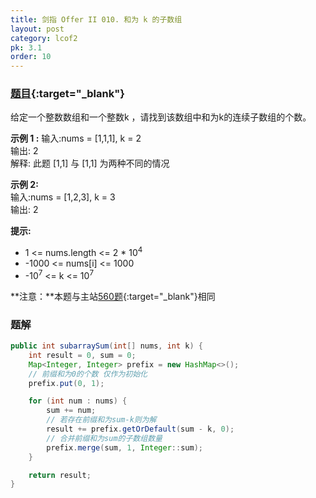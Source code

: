 ```yaml
---
title: 剑指 Offer II 010. 和为 k 的子数组
layout: post
category: lcof2
pk: 3.1
order: 10
---
```


### [题目](https://leetcode-cn.com/problems/QTMn0o/){:target="_blank"}

给定一个整数数组和一个整数k ，请找到该数组中和为k的连续子数组的个数。

**示例 1 :**
输入:nums = [1,1,1], k = 2  
输出: 2  
解释: 此题 [1,1] 与 [1,1] 为两种不同的情况

**示例 2:**  
输入:nums = [1,2,3], k = 3  
输出: 2

**提示:**
- 1 <= nums.length <= 2 * 10<sup>4</sup>
- -1000 <= nums[i] <= 1000
- -10<sup>7</sup> <= k <= 10<sup>7</sup>

**注意：**本题与主站[560题](https://leetcode-cn.com/problems/subarray-sum-equals-k/){:target="_blank"}相同

### 题解

```java
public int subarraySum(int[] nums, int k) {
    int result = 0, sum = 0;
    Map<Integer, Integer> prefix = new HashMap<>();
    // 前缀和为0的个数 仅作为初始化
    prefix.put(0, 1);

    for (int num : nums) {
        sum += num;
        // 若存在前缀和为sum-k则为解
        result += prefix.getOrDefault(sum - k, 0);
        // 合并前缀和为sum的子数组数量
        prefix.merge(sum, 1, Integer::sum);
    }

    return result;
}
```